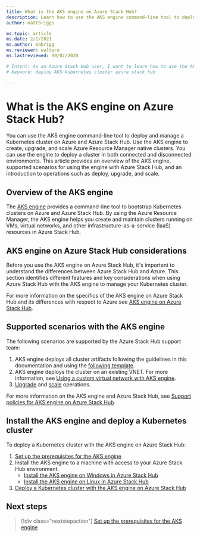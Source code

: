 ```yaml
---
title: What is the AKS engine on Azure Stack Hub? 
description: Learn how to use the AKS engine command-line tool to deploy and manage a Kubernetes cluster on Azure and Azure Stack Hub. 
author: mattbriggs

ms.topic: article
ms.date: 2/1/2021
ms.author: mabrigg
ms.reviewer: waltero
ms.lastreviewed: 09/02/2020

# Intent: As an Azure Stack Hub user, I want to learn how to use the AKS engine command-line so that I can deploy and manage a Kubernetes cluster on Azure and Azure Stack Hub.
# Keyword: deploy AKS kubernetes cluster azure stack hub

---
```



# What is the AKS engine on Azure Stack Hub?

You can use the AKS engine command-line tool to deploy and manage a Kubernetes cluster on Azure and Azure Stack Hub. Use the AKS engine to create, upgrade, and scale Azure Resource Manager native clusters. You can use the engine to deploy a cluster in both connected and disconnected environments. This article provides an overview of the AKS engine, supported scenarios for using the engine with Azure Stack Hub, and an introduction to operations such as deploy, upgrade, and scale.

## Overview of the AKS engine

The [AKS engine](https://github.com/Azure/aks-engine) provides a command-line tool to bootstrap Kubernetes clusters on Azure and Azure Stack Hub. By using the Azure Resource Manager, the AKS engine helps you create and maintain clusters running on VMs, virtual networks, and other infrastructure-as-a-service (IaaS) resources in Azure Stack Hub.

## AKS engine on Azure Stack Hub considerations

Before you use the AKS engine on Azure Stack Hub, it's important to understand the differences between Azure Stack Hub and Azure. This section identifies different features and key considerations when using Azure Stack Hub with the AKS engine to manage your Kubernetes cluster.

For more information on the specifics of the AKS engine on Azure Stack Hub and its differences with respect to Azure see [AKS engine on Azure Stack Hub](https://github.com/Azure/aks-engine/blob/master/docs/topics/azure-stack.md).

## Supported scenarios with the AKS engine

The following scenarios are supported by the Azure Stack Hub support team:

1.  AKS engine deploys all cluster artifacts following the guidelines in this documentation and using the [following template](https://github.com/Azure/aks-engine/tree/master/examples/azure-stack).
2.  AKS engine deploys the cluster on an existing VNET. For more information, see [Using a custom virtual network with AKS engine](https://github.com/Azure/aks-engine/blob/master/docs/tutorials/custom-vnet.md).
3.  [Upgrade](azure-stack-kubernetes-aks-engine-upgrade.md) and [scale](azure-stack-kubernetes-aks-engine-scale.md) operations.

For more information on the AKS engine and Azure Stack Hub, see [Support policies for AKS engine on Azure Stack Hub](azure-stack-kubernetes-aks-engine-support.md).

## Install the AKS engine and deploy a Kubernetes cluster

To deploy a Kubernetes cluster with the AKS engine on Azure Stack Hub:

1. [Set up the prerequisites for the AKS engine](azure-stack-kubernetes-aks-engine-set-up.md)
2. Install the AKS engine to a machine with access to your Azure Stack Hub environment.
     - [Install the AKS engine on Windows in Azure Stack Hub](azure-stack-kubernetes-aks-engine-deploy-windows.md)
     - [Install the AKS engine on Linux in Azure Stack Hub](azure-stack-kubernetes-aks-engine-deploy-linux.md)
3. [Deploy a Kubernetes cluster with the AKS engine on Azure Stack Hub](azure-stack-kubernetes-aks-engine-deploy-cluster.md)

## Next steps

> [!div class="nextstepaction"]
> [Set up the prerequisites for the AKS engine](azure-stack-kubernetes-aks-engine-set-up.md)
